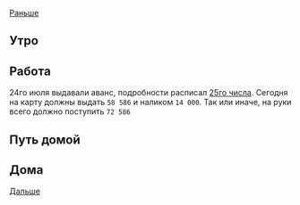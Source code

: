 [Раньше](2020.08.09.md)  
## Утро
## Работа
24го июля выдавали аванс, подробности расписал [25го числа](2020.07.25.md). Сегодня на карту должны выдать `58 586` и наликом `14 000`. Так или иначе, на руки всего должно поступить `72 586`
## Путь домой
## Дома
[Дальше](2020.08.11.md)